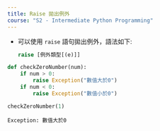 ```yaml
---
title: Raise 拋出例外
course: "S2 - Intermediate Python Programming"
---
```


- 可以使用 `raise` 語句拋出例外，語法如下:

    ```py
    raise [例外類型[(e)]]
    ```

```py
def checkZeroNumber(num):
    if num > 0:
        raise Exception("數值大於0")
    if num < 0:
        raise Exception("數值小於0")

checkZeroNumber(1)
```

```plain
Exception: 數值大於0
```
